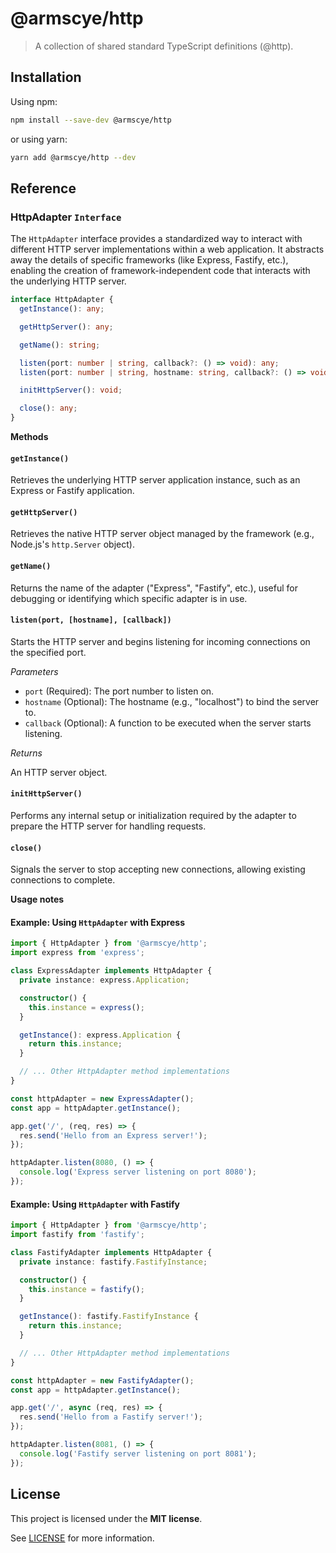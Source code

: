# @armscye/http

> A collection of shared standard TypeScript definitions (@http).

## Installation

Using npm:

```sh
npm install --save-dev @armscye/http
```

or using yarn:

```sh
yarn add @armscye/http --dev
```

## Reference

### HttpAdapter `Interface`

The `HttpAdapter` interface provides a standardized way to interact with different HTTP server implementations within a web application. It abstracts away the details of specific frameworks (like Express, Fastify, etc.), enabling the creation of framework-independent code that interacts with the underlying HTTP server.

```ts
interface HttpAdapter {
  getInstance(): any;

  getHttpServer(): any;

  getName(): string;

  listen(port: number | string, callback?: () => void): any;
  listen(port: number | string, hostname: string, callback?: () => void): any;

  initHttpServer(): void;

  close(): any;
}
```

**Methods**

#### `getInstance()`

Retrieves the underlying HTTP server application instance, such as an Express or Fastify application.

#### `getHttpServer()`

Retrieves the native HTTP server object managed by the framework (e.g., Node.js's `http.Server` object).

#### `getName()`

Returns the name of the adapter ("Express", "Fastify", etc.), useful for debugging or identifying which specific adapter is in use.

#### `listen(port, [hostname], [callback])`

Starts the HTTP server and begins listening for incoming connections on the specified port.

_Parameters_

- `port` (Required): The port number to listen on.
- `hostname` (Optional): The hostname (e.g., "localhost") to bind the server to.
- `callback` (Optional): A function to be executed when the server starts listening.

_Returns_

An HTTP server object.

#### `initHttpServer()`

Performs any internal setup or initialization required by the adapter to prepare the HTTP server for handling requests.

#### `close()`

Signals the server to stop accepting new connections, allowing existing connections to complete.

**Usage notes**

#### Example: Using `HttpAdapter` with Express

```ts
import { HttpAdapter } from '@armscye/http';
import express from 'express';

class ExpressAdapter implements HttpAdapter {
  private instance: express.Application;

  constructor() {
    this.instance = express();
  }

  getInstance(): express.Application {
    return this.instance;
  }

  // ... Other HttpAdapter method implementations
}

const httpAdapter = new ExpressAdapter();
const app = httpAdapter.getInstance();

app.get('/', (req, res) => {
  res.send('Hello from an Express server!');
});

httpAdapter.listen(8080, () => {
  console.log('Express server listening on port 8080');
});
```

#### Example: Using `HttpAdapter` with Fastify

```ts
import { HttpAdapter } from '@armscye/http';
import fastify from 'fastify';

class FastifyAdapter implements HttpAdapter {
  private instance: fastify.FastifyInstance;

  constructor() {
    this.instance = fastify();
  }

  getInstance(): fastify.FastifyInstance {
    return this.instance;
  }

  // ... Other HttpAdapter method implementations
}

const httpAdapter = new FastifyAdapter();
const app = httpAdapter.getInstance();

app.get('/', async (req, res) => {
  res.send('Hello from a Fastify server!');
});

httpAdapter.listen(8081, () => {
  console.log('Fastify server listening on port 8081');
});
```

## License

This project is licensed under the **MIT license**.

See [LICENSE](LICENSE) for more information.
